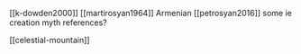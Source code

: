 [[k-dowden2000]]
[[martirosyan1964]] Armenian
[[petrosyan2016]] some ie creation myth references?

[[celestial-mountain]]